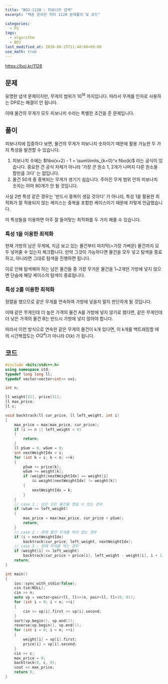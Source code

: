 ```yaml
---
title: "BOJ-1128 : 피보나치 냅색"
excerpt: "백준 온라인 저지 1128 문제풀이 및 코드"

categories:
  - PS
tags:
  - algorithm
  - BOJ
last_modified_at: 2020-06-25T11:40:00+09:00
use_math: true
---
```


<https://boj.kr/1128>

## 문제
유명한 냅색 문제이지만, 무게의 범위가 $10^{16}$ 까지입니다. 따라서 무게를 인자로 사용하는  DP로는 해결이 안 됩니다.

이때 물건의 무게가 모두 피보나치 수라는 특별한 조건을 준 문제입니다.

## 풀이
피보나치에 집중하다 보면, 물건의 무게가 피보나치 숫자이기 때문에 활용 가능한 두 가지 특성을 발견할 수 있습니다.

1. 피보나치 수에는 $fibo(x+2) - 1 = \sum\limits_{k=0}^x fibo(k)$ 라는 공식이 있습니다.
   중요한 건 공식 자체가 아니라 '가장 큰 원소 1, 2개가 나머지 다른 원소들 합만큼 크다' 는 점입니다.
2. 물건 50개 중 중복되는 무게가 생기기 쉽습니다. 주어진 무게 범위 안의 피보나치 숫자는 아마 80개가 안 될 것입니다.

사실 2번 특성 같은 경우는 '반드시 중복이 생길 것이다' 가 아니라, 특성 1을 활용한 최적화가 잘 적용되지 않는 케이스는 중복을 포함한 케이스이기 때문에 저렇게 언급했습니다.

이 특성들을 이용하면 아주 잘 들어맞는 최적화를 두 가지 해줄 수 있습니다.

### 특성 1을 이용한 최적화
현재 가방의 남은 무게에, 지금 보고 있는 물건부터 마지막(=가장 가벼운) 물건까지 모두 넣어줄 수 있는지 체크합니다.
만약 그것이 가능하다면 물건을 모두 넣고 탐색을 종료하고, 아니라면 그대로 탐색을 진행하면 됩니다.

이로 인해 탐색해야 하는 남은 물건들 중 가장 무거운 물건을 1~2개만 가방에 넣지 않으면 단숨에 해당 케이스의 탐색이 종료됩니다.

### 특성 2를 이용한 최적화
정렬을 했으므로 같은 무게를 연속하여 가방에 넣을지 말지 판단하게 될 것입니다.

이때 같은 무게인데 더 높은 가격의 물건 A를 가방에 넣지 않기로 했다면, 같은 무게인데 더 낮은 가격의 물건 B는 반드시 가방에 넣지 않아야 합니다.

따라서 이런 방식으로 연속한 같은 무게의 물건이 k개 있다면, 이 k개를 백트래킹할 때의 시간복잡도는 $O(2^k)$가 아니라 $O(k)$ 가 됩니다.


## 코드


```cpp
#include <bits/stdc++.h>
using namespace std;
typedef long long ll;
typedef vector<vector<int>> vvi;

int n;

ll weight[51], price[51];
ll max_price;
ll c;

void backtrack(ll cur_price, ll left_weight, int i)
{
    max_price = max(max_price, cur_price);
    if (i >= n || left_weight < 0)
    {
        return;
    }
    ll pSum = 0, wSum = 0;
    int nextWeightIdx = i;
    for (int k = i; k < n; ++k)
    {
        pSum += price[k];
        wSum += weight[k];
        if (weight[nextWeightIdx] == weight[i]
            && weight[nextWeightIdx] != weight[k])
        {
            nextWeightIdx = k;
        }
    }
    // case 1 : 남은 모든 물건을 챙길 수 있는 경우
    if (wSum <= left_weight)
    {
        max_price = max(max_price, cur_price + pSum);
        return;
    }
    // case 2 : 현재 물건 무게를 먹지 않는 경우
    if (i < nextWeightIdx)
        backtrack(cur_price, left_weight, nextWeightIdx);
    // case 3 : 현재 무게를 먹는 경우
    if (weight[i] <= left_weight)
        backtrack(cur_price + price[i], left_weight - weight[i], i + 1);
    return;
}

int main()
{
    ios::sync_with_stdio(false);
    cin.tie(NULL);
    cin >> n;
    auto vp = vector<pair<ll, ll>>(n, pair<ll, ll>(0, 0));
    for (int i = 0; i < n; ++i)
    {
        cin >> vp[i].first >> vp[i].second;
    }
    sort(vp.begin(), vp.end());
    reverse(vp.begin(), vp.end());
    for (int i = 0; i < n; ++i)
    {
        weight[i] = vp[i].first;
        price[i] = vp[i].second;
    }
    cin >> c;
    max_price = 0;
    backtrack(0, c, 0);
    cout << max_price;
    return 0;
}
```

